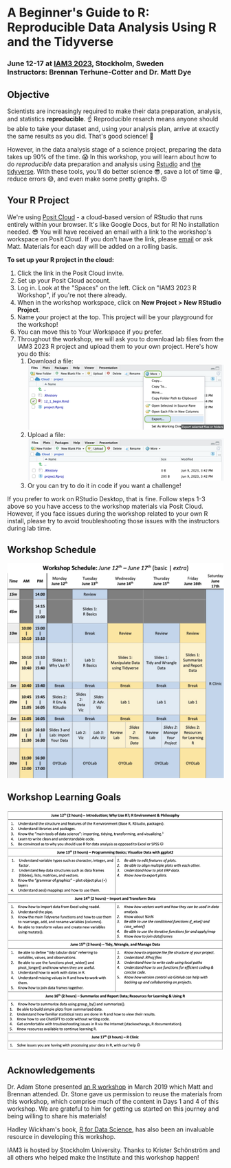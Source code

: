 # A Beginner's Guide to R: <br>Reproducible Data Analysis Using R and the Tidyverse
### June 12-17 at [IAM3 2023](), Stockholm, Sweden <br>Instructors: Brennan Terhune-Cotter and Dr. Matt Dye

## Objective
Scientists are increasingly required to make their data preparation, analysis, and statistics **reproducible**. :point_up: Reproducible resarch means anyone should be able to take your dataset and, using your analysis plan, arrive at exactly the same results as you did. That's good science! :raised_hands:

However, in the data analysis stage of a science project, preparing the data takes up 90% of the time. :scream: In this workshop, you will learn about how to do *reproducible* data preparation and analysis using [Rstudio](http://www.rstudio.com) and [the tidyverse](http://www.tidyverse.org). With these tools, you'll do better science :sunglasses:, save a lot of time :grin:, reduce errors :sweat_smile:, and even make some pretty graphs. :heart_eyes:

## Your R Project
We're using [Posit Cloud](https://posit.cloud/) - a cloud-based version of RStudio that runs entirely within your browser. It's like Google Docs, but for R! No installation needed. :sunglasses:
You will have received an email with a link to the workshop's workspace on Posit Cloud. If you don't have the link, please [email](mailto:mwddls@rit.edu) or ask Matt. Materials for each day will be added on a rolling basis. 

**To set up your R project in the cloud:**
1. Click the link in the Posit Cloud invite.
2. Set up your Posit Cloud account. 
3. Log in. Look at the "Spaces" on the left. Click on "IAM3 2023 R Workshop", if you're not there already.
4. When in the workshop workspace, click on **New Project > New RStudio Project**.
5. Name your project at the top. This project will be your playground for the workshop!
6. You can move this to Your Workspace if you prefer.
7. Throughout the workshop, we will ask you to download lab files from the IAM3 2023 R project and upload them to your own project. Here's how you do this:
    1. Download a file:
    ![download](img/download.png)
    2. Upload a file:
    ![upload](img/upload.png)
    3. Or you can try to do it in code if you want a challenge!

If you prefer to work on RStudio Desktop, that is fine. Follow steps 1-3 above so you have access to the workshop materials via Posit Cloud. However, if you face issues during the workshop related to your own R install, please try to avoid troubleshooting those issues with the instructors during lab time.

## Workshop Schedule
![schedule](img/schedule.png)


## Workshop Learning Goals
![learning_aims](img/learning_aims.png)


## Acknowledgements
Dr. Adam Stone presented [an R workshop](https://github.com/foundinblank/2019-ntid-data-workshop) in March 2019 which Matt and Brennan attended. Dr. Stone gave us permission to reuse the materials from this workshop, which comprise much of the content in Days 1 and 4 of this workshop. We are grateful to him for getting us started on this journey and being willing to share his materials!

Hadley Wickham's book, [R for Data Science](https://r4ds.hadley.nz/), has also been an invaluable resource in developing this workshop.

IAM3 is hosted by Stockholm University. Thanks to Krister Schönström and all others who helped make the Institute and this workshop happen!